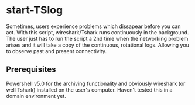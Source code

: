 # start-TSlog
Sometimes, users experience problems which dissapear before you can act. With this script, wireshark/Tshark runs continuously in the background. The user just has to run the script a 2nd time when the networking problem arises and it will take a copy of the continuous, rotational logs. Allowing you to observe past and present connectivity.

## Prerequisites
Powershell v5.0 for the archiving functionality and obviously wireshark (or well Tshark) installed on the user's computer.
Haven't tested this in a domain environment yet.
